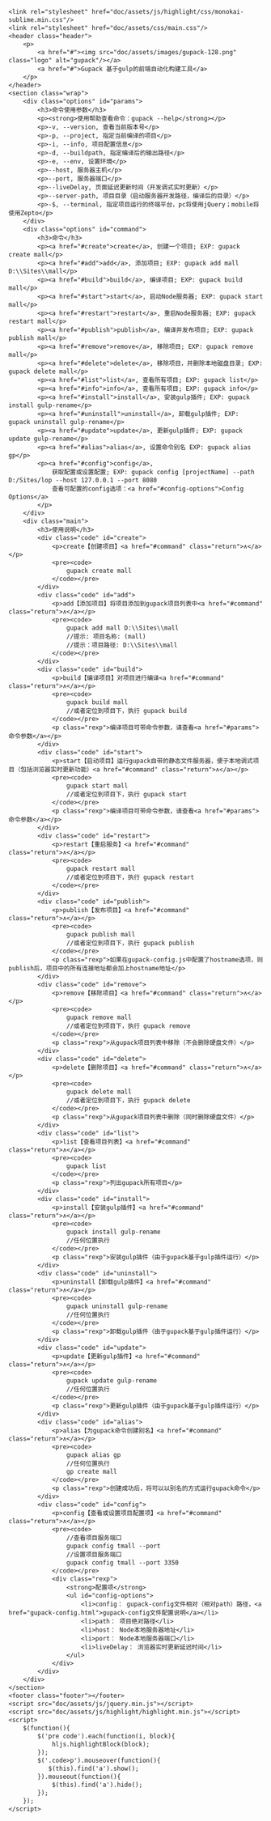 
    <link rel="stylesheet" href="doc/assets/js/highlight/css/monokai-sublime.min.css"/>
    <link rel="stylesheet" href="doc/assets/css/main.css"/>
    <header class="header">
        <p>
            <a href="#"><img src="doc/assets/images/gupack-128.png" class="logo" alt="gupack"/></a>
            <a href="#">Gupack 基于gulp的前端自动化构建工具</a>
        </p>
    </header>
    <section class="wrap">
        <div class="options" id="params">
            <h3>命令使用参数</h3>
            <p><strong>使用帮助查看命令：gupack --help</strong></p>
            <p>-v, --version, 查看当前版本号</p>
            <p>-p, --project, 指定当前编译的项目</p>
            <p>-i, --info, 项目配置信息</p>
            <p>-d, --buildpath, 指定编译后的输出路径</p>
            <p>-e, --env, 设置环境</p>
            <p>--host, 服务器主机</p>
            <p>--port, 服务器端口</p>
            <p>--liveDelay, 页面延迟更新时间（开发调式实时更新）</p>
            <p>--server-path, 项目目录（启动服务器开发路径，编译后的目录）</p>
            <p>-$, --terminal, 指定项目运行的终端平台，pc将使用jQuery；mobile将使用Zepto</p>
        </div>
        <div class="options" id="command">
            <h3>命令</h3>
            <p><a href="#create">create</a>, 创建一个项目; EXP: gupack create mall</p>
            <p><a href="#add">add</a>, 添加项目; EXP: gupack add mall D:\\Sites\\mall</p>
            <p><a href="#build">build</a>, 编译项目; EXP: gupack build mall</p>
            <p><a href="#start">start</a>, 启动Node服务器; EXP: gupack start mall</p>
            <p><a href="#restart">restart</a>, 重启Node服务器; EXP: gupack restart mall</p>
            <p><a href="#publish">publish</a>, 编译并发布项目; EXP: gupack publish mall</p>
            <p><a href="#remove">remove</a>, 移除项目; EXP: gupack remove mall</p>
            <p><a href="#delete">delete</a>, 移除项目，并删除本地磁盘目录; EXP: gupack delete mall</p>
            <p><a href="#list">list</a>, 查看所有项目; EXP: gupack list</p>
            <p><a href="#info">info</a>, 查看所有项目; EXP: gupack info</p>
            <p><a href="#install">install</a>, 安装gulp插件; EXP: gupack install gulp-rename</p>
            <p><a href="#uninstall">uninstall</a>, 卸载gulp插件; EXP: gupack uninstall gulp-rename</p>
            <p><a href="#update">update</a>, 更新gulp插件; EXP: gupack update gulp-rename</p>
            <p><a href="#alias">alias</a>, 设置命令别名 EXP: gupack alias gp</p>
            <p><a href="#config">config</a>,
                获取配置或设置配置; EXP: gupack config [projectName] --path D:/Sites/lop --host 127.0.0.1 --port 8080
                查看可配置的config选项：<a href="#config-options">Config Options</a>
            </p>
        </div>
        <div class="main">
            <h3>使用说明</h3>
            <div class="code" id="create">
                <p>create【创建项目】<a href="#command" class="return">∧</a></p>
                <pre><code>
                    gupack create mall
                </code></pre>
            </div>
            <div class="code" id="add">
                <p>add【添加项目】将项目添加到gupack项目列表中<a href="#command" class="return">∧</a></p>
                <pre><code>
                    gupack add mall D:\\Sites\\mall
                    //提示: 项目名称: (mall)
                    //提示：项目路径: D:\\Sites\\mall
                </code></pre>
            </div>
            <div class="code" id="build">
                <p>build【编译项目】对项目进行编译<a href="#command" class="return">∧</a></p>
                <pre><code>
                    gupack build mall
                    //或者定位到项目下，执行 gupack build
                </code></pre>
                <p class="rexp">编译项目可带命令参数，请查看<a href="#params">命令参数</a></p>
            </div>
            <div class="code" id="start">
                <p>start【启动项目】运行gupack自带的静态文件服务器，便于本地调式项目（包括浏览器实时更新功能）<a href="#command" class="return">∧</a></p>
                <pre><code>
                    gupack start mall
                    //或者定位到项目下，执行 gupack start
                </code></pre>
                <p class="rexp">编译项目可带命令参数，请查看<a href="#params">命令参数</a></p>
            </div>
            <div class="code" id="restart">
                <p>restart【重启服务】<a href="#command" class="return">∧</a></p>
                <pre><code>
                    gupack restart mall
                    //或者定位到项目下，执行 gupack restart
                </code></pre>
            </div>
            <div class="code" id="publish">
                <p>publish【发布项目】<a href="#command" class="return">∧</a></p>
                <pre><code>
                    gupack publish mall
                    //或者定位到项目下，执行 gupack publish
                </code></pre>
                <p class="rexp">如果在gupack-config.js中配置了hostname选项，则publish后，项目中的所有连接地址都会加上hostname地址</p>
            </div>
            <div class="code" id="remove">
                <p>remove【移除项目】<a href="#command" class="return">∧</a></p>
                <pre><code>
                    gupack remove mall
                    //或者定位到项目下，执行 gupack remove
                </code></pre>
                <p class="rexp">从gupack项目列表中移除（不会删除硬盘文件）</p>
            </div>
            <div class="code" id="delete">
                <p>delete【删除项目】<a href="#command" class="return">∧</a></p>
                <pre><code>
                    gupack delete mall
                    //或者定位到项目下，执行 gupack delete
                </code></pre>
                <p class="rexp">从gupack项目列表中删除（同时删除硬盘文件）</p>
            </div>
            <div class="code" id="list">
                <p>list【查看项目列表】<a href="#command" class="return">∧</a></p>
                <pre><code>
                    gupack list
                </code></pre>
                <p class="rexp">列出gupack所有项目</p>
            </div>
            <div class="code" id="install">
                <p>install【安装gulp插件】<a href="#command" class="return">∧</a></p>
                <pre><code>
                    gupack install gulp-rename
                    //任何位置执行
                </code></pre>
                <p class="rexp">安装gulp插件（由于gupack基于gulp插件运行）</p>
            </div>
            <div class="code" id="uninstall">
                <p>uninstall【卸载gulp插件】<a href="#command" class="return">∧</a></p>
                <pre><code>
                    gupack uninstall gulp-rename
                    //任何位置执行
                </code></pre>
                <p class="rexp">卸载gulp插件（由于gupack基于gulp插件运行）</p>
            </div>
            <div class="code" id="update">
                <p>update【更新gulp插件】<a href="#command" class="return">∧</a></p>
                <pre><code>
                    gupack update gulp-rename
                    //任何位置执行
                </code></pre>
                <p class="rexp">更新gulp插件（由于gupack基于gulp插件运行）</p>
            </div>
            <div class="code" id="alias">
                <p>alias【为gupack命令创建别名】<a href="#command" class="return">∧</a></p>
                <pre><code>
                    gupack alias gp
                    //任何位置执行
                    gp create mall
                </code></pre>
                <p class="rexp">创建成功后，将可以以别名的方式运行gupack命令</p>
            </div>
            <div class="code" id="config">
                <p>config【查看或设置项目配置项】<a href="#command" class="return">∧</a></p>
                <pre><code>
                    //查看项目服务端口
                    gupack config tmall --port
                    //设置项目服务端口
                    gupack config tmall --port 3350
                </code></pre>
                <div class="rexp">
                    <strong>配置项</strong>
                    <ul id="config-options">
                        <li>config： gupack-config文件相对（相对path）路径，<a href="gupack-config.html">gupack-config文件配置说明</a></li>
                        <li>path： 项目绝对路径</li>
                        <li>host： Node本地服务器地址</li>
                        <li>port： Node本地服务器端口</li>
                        <li>liveDelay： 浏览器实时更新延迟时间</li>
                    </ul>
                </div>
            </div>
        </div>
    </section>
    <footer class="footer"></footer>
    <script src="doc/assets/js/jquery.min.js"></script>
    <script src="doc/assets/js/highlight/highlight.min.js"></script>
    <script>
        $(function(){
            $('pre code').each(function(i, block){
                hljs.highlightBlock(block);
            });
            $('.code>p').mouseover(function(){
               $(this).find('a').show();
            }).mouseout(function(){
                $(this).find('a').hide();
            });
        });
    </script>
